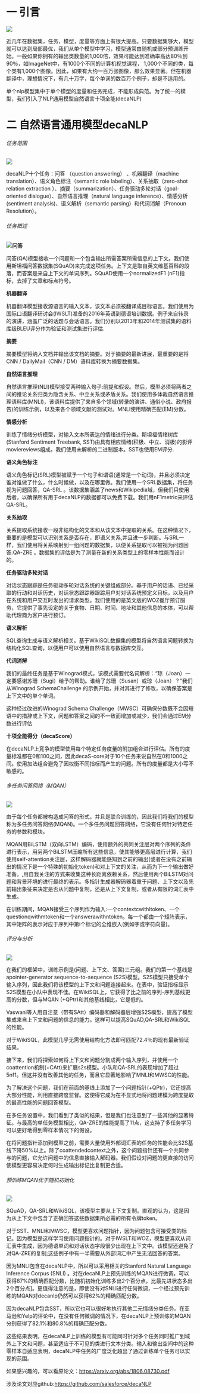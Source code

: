 # 一 引言

![](media\1.png)

 近几年在数据集，任务，模型，度量等方面上有很大提高。只要数据集够大，模型就可以达到局部最优，我们从单个模型中学习，模型通常由随机或部分预训练开始。一般如果你拥有的输出类数量的1,000倍，效果可能达到准确率高达80％到90％，如ImageNet中，有1000个不同的计算机视觉课程，
1,000个不同的类，每个类有1,000个图像。因此，如果有大约一百万张图像，那么效果显著。但在机器翻译中，理想情况下，有几十万字，每个单词的数百万个例子，却是不适用的。

单个nlp模型集中于单个模型的度量和任务完成，不能形成典范。为了统一的模型，我们引入了NLP通用模型自然语言十项全能(decaNLP)

# 二 自然语言通用模型decaNLP

###### 任务范围

![](media/5.png)

decaNLP十个任务：问答 （question answering） 、机器翻译（machine translation）、语义角色标注（semantic role labeling）、关系抽取（zero-shot relation extraction ）、摘要（summarization）、任务驱动多轮对话（goal-oriented dialogue）、自然语言推理（natural language inference）、情感分析(sentiment analysis)、语义解析（semantic parsing）和代词消解（Pronoun Resolution）。

###### 任务概述

![](media/4.png)**问答** 

问答(QA)模型接收一个问题和一个包含输出所需答案所需信息的上下文。我们使用斯坦福问答数据集(SQuAD)来完成这项任务。上下文是取自英文维基百科的段落，而答案是来自上下文的单词序列。SQuAD使用一个normalizedF1 (nF1)指标，去掉了文章和标点符号。

**机器翻译**

机器翻译模型接收源语言的输入文本，该文本必须被翻译成目标语言。我们使用为国际口语翻译研讨会(IWSLT)准备的2016年英语到德语培训数据。例子来自转录的演讲，涵盖广泛的话题与会话语言。我们分别以2013年和2014年测试集的语料库级BLEU评分作为验证和测试集进行评估.

**摘要**

摘要模型将纳入文档并输出该文档的摘要。对于摘要的最新进展，最重要的是将CNN / DailyMail（CNN / DM）语料库转换为摘要数据集。

**自然语言推理**

自然语言推理(NLI)模型接受两种输入句子:前提和假设。然后，模型必须将两者之间的推论关系归类为隐含关系、中立关系或矛盾关系。我们使用多体裁自然语言推理语料库(MNLI)，该语料库提供了来自多个领域(转录的演讲、通俗小说、政府报告)的训练示例，以及来各个领域文献的测试对。MNLI使用精确匹配(EM)分数。

**情感分析**

训练了情绪分析模型，对输入文本所表达的情绪进行分类。斯坦福情绪树库(Stanford Sentiment Treebank, SST)由具有相应情绪(积极、中立、消极)的影评moviereviews组成。我们使用未解析的二进制版本。SST也使用EM评分.

**语义角色标注**

语义角色标记(SRL)模型被赋予一个句子和谓语(通常是一个动词)，并且必须决定谁对谁做了什么，什么时候做，以及在哪里做。我们使用一个SRL数据集，将任务视为问题回答，QA-SRL 。该数据集涵盖了news和Wikipedia域，但我们只使用后者，以确保所有用于decaNLP的数据都可以免费下载。我们用nF1metric来评估QA-SRL。

**关系抽取**

关系提取系统接收一段非结构化的文本和从该文本中提取的关系。在这种情况下，重要的是模型可以识别关系是否存在，即语义关系,并且进一步判断。与SRL一样，我们使用将关系映射到一组问题的数据集，以便关系提取可以被视为问题回答:QA-ZRE 。数据集的评估是为了测量在新的关系类型上的零样本性能而设计的。

**任务驱动多轮对话**

对话状态跟踪是任务驱动多轮对话系统的关键组成部分。基于用户的话语、已经采取的行动和对话历史，对话状态跟踪器跟踪用户对对话系统预定义目标，以及用户在系统和用户交互时发出的请求类型。我们使用的是英文版的WOZ餐厅预订服务，它提供了事先设定的关于食物、日期、时间、地址和其他信息的本体，可以帮助代理商为客户进行预订。

**语义解析**

SQL查询生成与语义解析相关。基于WikiSQL数据集的模型将自然语言问题转换为结构化SQL查询，以便用户可以使用自然语言与数据库交互。

**代词消解**

我们的最终任务是基于Winograd模式，该模式需要代名词解析：“琼（Joan）一定要感谢苏珊（Sugi）给予的帮助。谁给了苏珊（Susan）或琼（Joan）？”我们从Winograd SchemaChallenge 的示例开始，并对其进行了修改，以确保答案是上下文中的单个单词。

这种经过改进的Winograd Schema Challenge（MWSC）可确保分数既不会因短语中的措辞或上下文，问题和答案之间的不一致而增加或减少，我们会通过EM分数进行评估

**十项全能得分（decaScore）**

在decaNLP上竞争的模型使用每个特定任务度量的附加组合进行评估。所有的度量标准都在0和100之间，因此decaS-core对于10个任务来说自然在0和1000之间。使用加法组合避免了因权衡不同指标而产生的问题。所有的度量都是大小写不敏感的。

###### 多任务问答网络（MQAN）

![](media/7.png)

由于每个任务都被构造成问答的形式，并且是联合训练的，因此我们将我们的模型称为多任务问答网络(MQAN)。一个多任务问题回答网络，它没有任何针对特定任务的参数和模块。

MQAN用BiLSTM（双向LSTM）编码，使用额外的共同关注层对两个序列的条件进行表示，用另两个BiLSTM压缩所有这些信息，使其能够更高层进行计算，我们使用self-attention关注层，这样解码器就能感知到之前的输出(或者在没有之前输出的情况下是一个特殊的初始化token)和对上下文的关注，从而为下一个输出做好准备。,用自我关注的方式来收集这种长距离依赖关系，然后使用两个BiLSTM对问题和背景环境的进行最终的表示。多指针生成器解码器着重于问题、上下文以及先前输出象征来决定是否从问题中复制，还是从上下文复制，或者从有限的词汇表中生成。

在训练期间，MQAN接受三个序列作为输入:一个contextcwithltoken、一个questionqwithmtoken和一个answerawithntoken。每一个都由一个矩阵表示，其中矩阵的表示对应于序列中第i个标记的全维嵌入(例如字或字符向量)。

###### 评分与分析

![](media/9.png)

在我们的框架中，训练示例是(问题、上下文、答案)三元组。我们的第一个基线是apointer-generator sequence-to-sequence (S2S)模型。S2S模型只接受单个输入序列，因此我们将该模型的上下文和问题连接起来。在表中，验证指标显示S2S模型在小队中表现不佳。在WikiSQL上，它获得了比之前的序列-序列基线更高的分数，但与MQAN (+QPtr)和其他基线相比，它是低的。

Vaswani等人用自注意（带有SAtt）编码器和解码器层增强S2S模型，提高了模型集成来自上下文和问题的信息的能力。这样可以提高SQuAD,QA-SRL和WikiSQL的性能。

对于WikiSQL，此模型几乎无需使用结构化方法即可匹配72.4％的现有最新验证结果。

接下来，我们将探索如何将上下文和问题分割成两个输入序列，并使用一个coattention机制(+CAtt)来扩展s2s模型。小队和QA-SRL的表现增加了超过5nf1。但这并没有改善其他的任务，而且它显著地影响了MNLI和MWSC的性能。

为了解决这个问题，我们在前面的基线上添加了一个问题指针(+QPtr)，它还提高大部分性能，利用直接跨度监督。这使得它成为在不显式地将问题建模为跨度提取的最高性能的问题回答模型。

在多任务设置中，我们看到了类似的结果，但是我们也注意到了一些其他的显著特征。与最高的单任务模型相比，QA-ZRE的性能提高了11点，这支持了多任务学习可以更好地得到零样本情况下的假设。

在将问题指针添加到模型之前，需要大量使用外部词汇表的任务的性能会比S2S基线下降50%以上。除了coattendedcontext之外，这个问题指针还有一个共同参与的问题，它允许问题中的信息直接输入解码器。我们假设对问题的更直接的访问使模型更容易决定何时生成输出标记比复制更合适。

###### 预训练MQAN优于随机初始化

![](media/10.png)

SQuAD，QA-SRL和WikiSQL，该模型主要从上下文复制。直观的认为，这是因为从上下文中包含了正确回答这些数据集所必需的所有令牌token。

对于SST、MNLI和MWSC，模型更喜欢问题指针，因为问题包含可接受类的标记。因为模型是这样学习使用问题指针的。对于IWSLT和WOZ，模型更喜欢从词汇表中生成，因为德语单词和对话状态字段很少出现在上下文中。该模型还避免了对QA-ZRE的复制;这些例子中有一半需要从外部词汇中产生无法回答的答案。

因为MNLI包含在decaNLP中，所以可以采用相关的Stanford Natural Language Inference Corpus (SNLI) 。对在decaNLP上预先训练的MQAN进行微调，可以获得87%的精确匹配分数，比随机初始化训练多出2个百分点，比最先进状态多出2个百分点]。更值得注意的是，即使没有对SNLI进行任何微调，一个经过预先训练的MQAN对decanlp仍然可以获得62%的精确匹配分数。

因为decaNLP包含SST，所以它也可以很好地执行其他二元情绪分类任务。在亚马逊和Yelp的评论中，在没有任何微调的情况下，在decaNLP上预训练的MQAN分别获得了82.1%和80.8%的精确匹配分数。

这些结果表明，在decaNLP上训练的模型有可能同时针对多个任务同时推广到域外上下文和问题，甚至适应于不可见的类进行文本分类。输入和输出空间中的这种零样本自适应表明，decaNLP中任务的广度泛化超出了通过训练单个任务可以实现的范围。



如果感兴趣的，可以看原论文：https://arxiv.org/abs/1806.08730.pdf

涉及论文对应github:https://github.com/salesforce/decaNLP